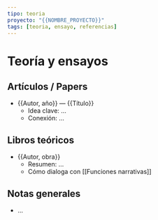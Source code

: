 ```yaml
---
tipo: teoria
proyecto: "{{NOMBRE_PROYECTO}}"
tags: [teoria, ensayo, referencias]
---
```


# Teoría y ensayos

## Artículos / Papers
- {{Autor, año}} — {{Título}}  
  - Idea clave: …  
  - Conexión: …

## Libros teóricos
- {{Autor, obra}}  
  - Resumen: …  
  - Cómo dialoga con [[Funciones narrativas]]

## Notas generales
- …

